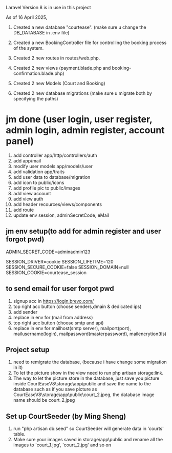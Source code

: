 Laravel Version 8 is in use in this project

As of 16 April 2025,
1. Created a new database "courtease". (make sure u change the DB_DATABASE in .env file)

2. Created a new BookingController file for controlling the booking process of the system.

3. Created 2 new routes in routes/web.php.

4. Created 2 new views (payment.blade.php and booking-confirmation.blade.php)

5. Created 2 new Models (Court and Booking)

6. Created 2 new database migrations (make sure u migrate both by specifying the paths)


# jm done (user login, user register, admin login, admin register, account panel)

1. add controller app/http/controllers/auth
2. add app/mail
3. modify user models app/models/user
4. add validation app/traits
5. add user data to database/migration
6. add icon to public/icons
7. add profile pic to public/images
8. add view account
9. add view auth
10. add header recources/views/components
11. add route
12. update env session, adminSecretCode, eMail

## jm env setup(to add for admin register and user forgot pwd)
ADMIN_SECRET_CODE=adminadmin123

SESSION_DRIVER=cookie
SESSION_LIFETIME=120
SESSION_SECURE_COOKIE=false
SESSION_DOMAIN=null
SESSION_COOKIE=courtease_session


## to send email for user forgot pwd
1. signup acc in https://login.brevo.com/
2. top right acc button (choose senders,dmain & dedicated ips)
3. add sender
4. replace in env for (mail from address)
5. top right acc button (choose smtp and api)
6. replace in env for mailhost(smtp server), mailport(port), mailusername(login), mailpassword(masterpassword), mailencrytion(tls)


## Project setup
1. need to remigrate the database, (because i have change some migration in it)
2. To let the picture show in the view need to run php artisan storage:link.
3. The way to let the picture store in the database, just save you picture inside CourtEaseV8\storage\app\public  and save the name to the database such as if you save picture as CourtEaseV8\storage\app\public\court_2.jpeg, the database image name should be court_2.jpeg

## Set up CourtSeeder (by Ming Sheng)
1. run "php artisan db:seed" so CourtSeeder will generate data in 'courts' table.
2. Make sure your images saved in storage\app\public and rename all the images to 'court_1.jpg', 'court_2.jpg' and so on

